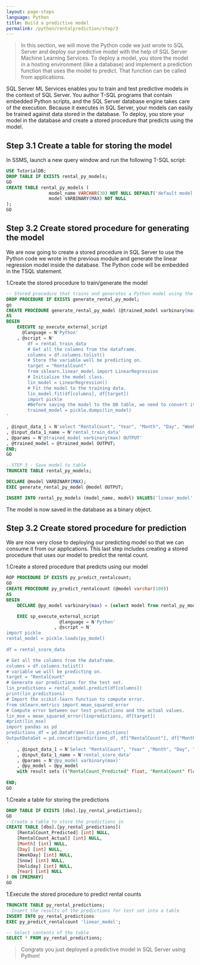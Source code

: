 ```yaml
---
layout: page-steps
language: Python
title: Build a predictive model 
permalink: /python/rentalprediction/step/3
---
```



>In this section, we will move the Python code we just wrote to SQL Server and deploy our predictive model with the help of SQL Server Machine Learning Services.
>To deploy a model, you store the model in a hosting environment (like a database) and implement a prediction function that uses the model to predict.  That function can be called from applications.

SQL Server ML Services enables you to train and test predictive models in the context of SQL Server. You author T-SQL programs that contain embedded Python scripts, and the SQL Server database engine takes care of the execution. Because it executes in SQL Server, your models can easily be trained against data stored in the database.
To deploy, you store your model in the database and create a stored procedure that predicts using the model.


## Step 3.1 Create a table for storing the model

In SSMS, launch a new query window and run the following T-SQL script:

```sql
USE TutorialDB;
DROP TABLE IF EXISTS rental_py_models;
GO
CREATE TABLE rental_py_models (
                model_name VARCHAR(30) NOT NULL DEFAULT('default model') PRIMARY KEY,
                model VARBINARY(MAX) NOT NULL
);
GO
```

## Step 3.2 Create stored procedure for generating the model

We are now going to create a stored procedure in SQL Server to use the Python code we wrote in the previous module and generate the linear regression model inside the database.
The Python code will be embedded in the TSQL statement.

1.Create the stored procedure to train/generate the model

```sql
-- Stored procedure that trains and generates a Python model using the rental_data and a decision tree algorithm
DROP PROCEDURE IF EXISTS generate_rental_py_model;
go
CREATE PROCEDURE generate_rental_py_model (@trained_model varbinary(max) OUTPUT)
AS
BEGIN
    EXECUTE sp_execute_external_script
      @language = N'Python'
    , @script = N'
        df = rental_train_data
        # Get all the columns from the dataframe.
        columns = df.columns.tolist()
        # Store the variable well be predicting on.
        target = "RentalCount"
        from sklearn.linear_model import LinearRegression
        # Initialize the model class.
        lin_model = LinearRegression()
        # Fit the model to the training data.
        lin_model.fit(df[columns], df[target])
        import pickle
        #Before saving the model to the DB table, we need to convert it to a binary object
        trained_model = pickle.dumps(lin_model)
'

, @input_data_1 = N'select "RentalCount", "Year", "Month", "Day", "WeekDay", "Snow", "Holiday" from dbo.rental_data where Year < 2015'
, @input_data_1_name = N'rental_train_data'
, @params = N'@trained_model varbinary(max) OUTPUT'
, @trained_model = @trained_model OUTPUT;
END;
GO

--STEP 3 - Save model to table 
TRUNCATE TABLE rental_py_models;

DECLARE @model VARBINARY(MAX);
EXEC generate_rental_py_model @model OUTPUT;

INSERT INTO rental_py_models (model_name, model) VALUES('linear_model', @model);

```

The model is now saved in the database as a binary object.

## Step 3.2 Create stored procedure for prediction

We are now very close to deploying our predicting model so that we can consume it from our applications.
This last step includes creating a stored procedure that uses our model to predict the rental count.

1.Create a stored procedure that predicts using our model

```sql
ROP PROCEDURE IF EXISTS py_predict_rentalcount;
GO
CREATE PROCEDURE py_predict_rentalcount (@model varchar(100))
AS
BEGIN
	DECLARE @py_model varbinary(max) = (select model from rental_py_models where model_name = @model);

	EXEC sp_execute_external_script 
					@language = N'Python'
				  , @script = N'
import pickle
rental_model = pickle.loads(py_model)
  
df = rental_score_data

# Get all the columns from the dataframe.
columns = df.columns.tolist()
# variable we will be predicting on.
target = "RentalCount"
# Generate our predictions for the test set.
lin_predictions = rental_model.predict(df[columns])
print(lin_predictions)
# Import the scikit-learn function to compute error.
from sklearn.metrics import mean_squared_error
# Compute error between our test predictions and the actual values.
lin_mse = mean_squared_error(linpredictions, df[target])
#print(lin_mse)
import pandas as pd
predictions_df = pd.DataFrame(lin_predictions)  
OutputDataSet = pd.concat([predictions_df, df["RentalCount"], df["Month"], df["Day"], df["WeekDay"], df["Snow"], df["Holiday"], df["Year"]], axis=1)
'
	, @input_data_1 = N'Select "RentalCount", "Year" ,"Month", "Day", "WeekDay", "Snow", "Holiday"  from rental_data where Year = 2015'
	, @input_data_1_name = N'rental_score_data'
	, @params = N'@py_model varbinary(max)'
	, @py_model = @py_model
	with result sets (("RentalCount_Predicted" float, "RentalCount" float, "Month" float,"Day" float,"WeekDay" float,"Snow" float,"Holiday" float, "Year" float));
			  
END;
GO
```
1.Create a table for storing the predictions
```sql
DROP TABLE IF EXISTS [dbo].[py_rental_predictions];
GO
--Create a table to store the predictions in
CREATE TABLE [dbo].[py_rental_predictions](
	[RentalCount_Predicted] [int] NULL,
	[RentalCount_Actual] [int] NULL,
	[Month] [int] NULL,
	[Day] [int] NULL,
	[WeekDay] [int] NULL,
	[Snow] [int] NULL,
	[Holiday] [int] NULL,
	[Year] [int] NULL
) ON [PRIMARY]
GO
```

1.Execute the stored procedure to predict rental counts  

```sql
TRUNCATE TABLE py_rental_predictions;
--Insert the results of the predictions for test set into a table
INSERT INTO py_rental_predictions
EXEC py_predict_rentalcount 'linear_model';

-- Select contents of the table
SELECT * FROM py_rental_predictions;
```


> Congrats you just deployed a predictive model in SQL Server using Python! 